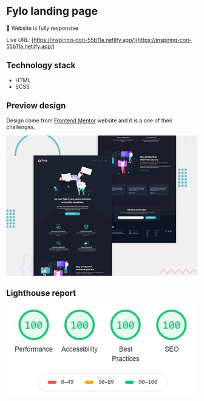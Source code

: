 # Fylo landing page
:iphone: Website is fully responsive

Live URL: [https://inspiring-cori-55b11a.netlify.app/](https://inspiring-cori-55b11a.netlify.app/)

## Technology stack
  - HTML
  - SCSS

## Preview design
Design come from [Frontend Mentor](https://frontendmentor.io) website and it is a one of their challenges.

![Design preview for the Rock, Paper, Scissors coding challenge](./design/desktop-preview.jpg)


## Lighthouse report

![Lighthouse report for my solution](./lighthouse-report/lighthouse.JPG)
